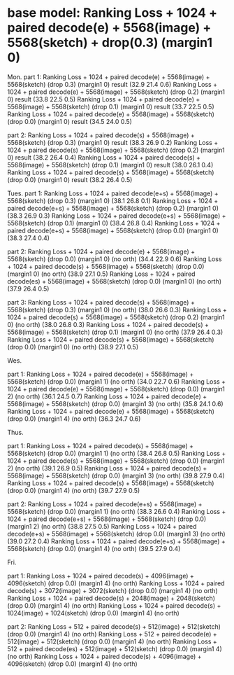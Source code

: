 # base model: Ranking Loss + 1024 + paired decode(e) + 5568(image) + 5568(sketch) + drop(0.3) (margin1 0)

Mon.
part 1: Ranking Loss + 1024 + paired decode(e) + 5568(image) + 5568(sketch) (drop 0.3) (margin1 0) result (32.9 21.4 0.6)
        Ranking Loss + 1024 + paired decode(e) + 5568(image) + 5568(sketch) (drop 0.2) (margin1 0) result (33.8 22.5 0.5)
        Ranking Loss + 1024 + paired decode(e) + 5568(image) + 5568(sketch) (drop 0.1) (margin1 0) result (33.7 22.5 0.5)
        Ranking Loss + 1024 + paired decode(e) + 5568(image) + 5568(sketch) (drop 0.0) (margin1 0) result (34.5 24.0 0.5)

part 2: Ranking Loss + 1024 + paired decode(s) + 5568(image) + 5568(sketch) (drop 0.3) (margin1 0) result (38.3 26.9 0.2)
        Ranking Loss + 1024 + paired decode(s) + 5568(image) + 5568(sketch) (drop 0.2) (margin1 0) result (38.2 26.4 0.4)
        Ranking Loss + 1024 + paired decode(s) + 5568(image) + 5568(sketch) (drop 0.1) (margin1 0) result (38.0 26.1 0.4)
        Ranking Loss + 1024 + paired decode(s) + 5568(image) + 5568(sketch) (drop 0.0) (margin1 0) result (38.2 26.4 0.5)

Tues.
part 1: Ranking Loss + 1024 + paired decode(e+s) + 5568(image) + 5568(sketch) (drop 0.3) (margin1 0) (38.1 26.8 0.1)
        Ranking Loss + 1024 + paired decode(e+s) + 5568(image) + 5568(sketch) (drop 0.2) (margin1 0) (38.3 26.9 0.3)
        Ranking Loss + 1024 + paired decode(e+s) + 5568(image) + 5568(sketch) (drop 0.1) (margin1 0) (38.4 26.8 0.4)
        Ranking Loss + 1024 + paired decode(e+s) + 5568(image) + 5568(sketch) (drop 0.0) (margin1 0) (38.3 27.4 0.4)

part 2: Ranking Loss + 1024 + paired decode(e) + 5568(image) + 5568(sketch) (drop 0.0) (margin1 0) (no orth) (34.4 22.9 0.6)
        Ranking Loss + 1024 + paired decode(s) + 5568(image) + 5568(sketch) (drop 0.0) (margin1 0) (no orth) (38.9 27.1 0.5)
        Ranking Loss + 1024 + paired decode(es) + 5568(image) + 5568(sketch) (drop 0.0) (margin1 0) (no orth) (37.9 26.4 0.5)

part 3: Ranking Loss + 1024 + paired decode(s) + 5568(image) + 5568(sketch) (drop 0.3) (margin1 0) (no orth) (38.0 26.6 0.3)
        Ranking Loss + 1024 + paired decode(s) + 5568(image) + 5568(sketch) (drop 0.2) (margin1 0) (no orth) (38.0 26.8 0.3)
        Ranking Loss + 1024 + paired decode(s) + 5568(image) + 5568(sketch) (drop 0.1) (margin1 0) (no orth) (37.9 26.4 0.3)
        Ranking Loss + 1024 + paired decode(s) + 5568(image) + 5568(sketch) (drop 0.0) (margin1 0) (no orth) (38.9 27.1 0.5)

Wes.

part 1: Ranking Loss + 1024 + paired decode(e) + 5568(image) + 5568(sketch) (drop 0.0) (margin1 1) (no orth) (34.0 22.7 0.6)
        Ranking Loss + 1024 + paired decode(e) + 5568(image) + 5568(sketch) (drop 0.0) (margin1 2) (no orth) (36.1 24.5 0.7)
        Ranking Loss + 1024 + paired decode(e) + 5568(image) + 5568(sketch) (drop 0.0) (margin1 3) (no orth) (35.8 24.1 0.6)
        Ranking Loss + 1024 + paired decode(e) + 5568(image) + 5568(sketch) (drop 0.0) (margin1 4) (no orth) (36.3 24.7 0.6)

Thus.

part 1: Ranking Loss + 1024 + paired decode(s) + 5568(image) + 5568(sketch) (drop 0.0) (margin1 1) (no orth) (38.4 26.8 0.5)
        Ranking Loss + 1024 + paired decode(s) + 5568(image) + 5568(sketch) (drop 0.0) (margin1 2) (no orth) (39.1 26.9 0.5)
        Ranking Loss + 1024 + paired decode(s) + 5568(image) + 5568(sketch) (drop 0.0) (margin1 3) (no orth) (39.8 27.9 0.4)
        Ranking Loss + 1024 + paired decode(s) + 5568(image) + 5568(sketch) (drop 0.0) (margin1 4) (no orth) (39.7 27.9 0.5)

part 2: Ranking Loss + 1024 + paired decode(e+s) + 5568(image) + 5568(sketch) (drop 0.0) (margin1 1) (no orth) (38.3 26.6 0.4)
        Ranking Loss + 1024 + paired decode(e+s) + 5568(image) + 5568(sketch) (drop 0.0) (margin1 2) (no orth) (38.8 27.5 0.5)
        Ranking Loss + 1024 + paired decode(e+s) + 5568(image) + 5568(sketch) (drop 0.0) (margin1 3) (no orth) (39.0 27.2 0.4)
        Ranking Loss + 1024 + paired decode(e+s) + 5568(image) + 5568(sketch) (drop 0.0) (margin1 4) (no orth) (39.5 27.9 0.4)

Fri.

part 1: Ranking Loss + 1024 + paired decode(s) + 4096(image) + 4096(sketch) (drop 0.0) (margin1 4) (no orth)
        Ranking Loss + 1024 + paired decode(s) + 3072(image) + 3072(sketch) (drop 0.0) (margin1 4) (no orth)
        Ranking Loss + 1024 + paired decode(s) + 2048(image) + 2048(sketch) (drop 0.0) (margin1 4) (no orth)
        Ranking Loss + 1024 + paired decode(s) + 1024(image) + 1024(sketch) (drop 0.0) (margin1 4) (no orth)

part 2: Ranking Loss + 512 + paired decode(s) + 512(image) + 512(sketch) (drop 0.0) (margin1 4) (no orth)
        Ranking Loss + 512 + paired decode(e) + 512(image) + 512(sketch) (drop 0.0) (margin1 4) (no orth)
        Ranking Loss + 512 + paired decode(es) + 512(image) + 512(sketch) (drop 0.0) (margin1 4) (no orth)
        Ranking Loss + 1024 + paired decode(s) + 4096(image) + 4096(sketch) (drop 0.0) (margin1 4) (no orth)